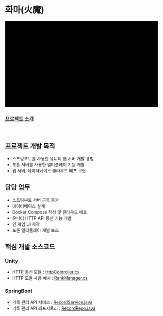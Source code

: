 # 화마(火魔)

![화마](/Exec/ReadmeImg/화마.gif)

### [프로젝트 소개](/README.md)

<br/>

## 프로젝트 개발 목적
- 스프링부트를 사용한 유니티 웹 서버 개발 경험
- 포톤 서버를 사용한 멀티플레이 기능 개발
- 웹 서버, 데이터베이스 클라우드 배포 구현

## 담당 업무
- 스프링부트 서버 구축 총괄
- 데이터베이스 설계
- Docker Compose 작성 및 클라우드 배포
- 유니티 HTTP API 통신 기능 개발
- 인 게임 UI 제작
- 포톤 멀티플레이 개발 보조

## 핵심 개발 소스코드
### Unity
- HTTP 통신 모듈 : [HttpController.cs](/Client/Script/WebAPI/Controller/HttpController.cs)
- HTTP 모듈 사용 예시 : [RankManager.cs](/Client/Script/Managers/RankManager.cs)
  
### SpringBoot
- 기록 관리 API 서비스 : [RecordService.java](Server/webserver/src/main/java/com/onlyone/gameserver/api/service/RecordService.java)
- 기록 관리 API 레포지토리 : [RecordRepo.java](/Server/webserver/src/main/java/com/onlyone/gameserver/db/repository/RecordRepo.java)
